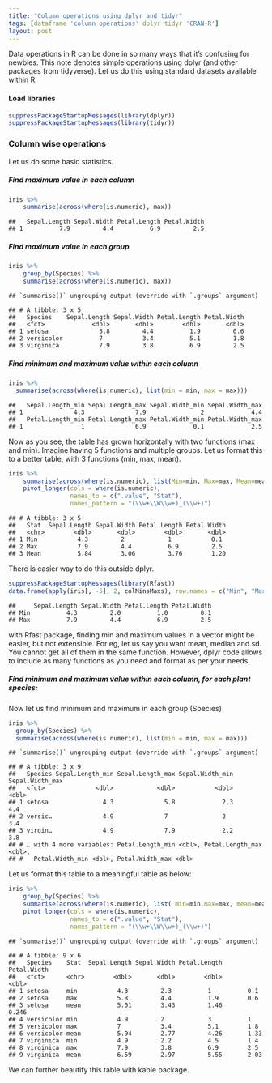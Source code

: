 ```yaml
---
title: "Column operations using dplyr and tidyr"
tags: [dataframe 'column operations' dplyr tidyr 'CRAN-R']
layout: post
---
```


Data operations in R can be done in so many ways that it’s confusing for newbies. This note denotes simple operations using dplyr (and other
packages from tidyverse). Let us do this using standard datasets available within R.

#### Load libraries

``` r
suppressPackageStartupMessages(library(dplyr))
suppressPackageStartupMessages(library(tidyr))
```

### Column wise operations

Let us do some basic statistics.

##### Find maximum value in each column

``` r
iris %>% 
    summarise(across(where(is.numeric), max))
```

    ##   Sepal.Length Sepal.Width Petal.Length Petal.Width
    ## 1          7.9         4.4          6.9         2.5

##### Find maximum value in each group

``` r
iris %>% 
    group_by(Species) %>% 
    summarise(across(where(is.numeric), max))
```

    ## `summarise()` ungrouping output (override with `.groups` argument)

    ## # A tibble: 3 x 5
    ##   Species    Sepal.Length Sepal.Width Petal.Length Petal.Width
    ##   <fct>             <dbl>       <dbl>        <dbl>       <dbl>
    ## 1 setosa              5.8         4.4          1.9         0.6
    ## 2 versicolor          7           3.4          5.1         1.8
    ## 3 virginica           7.9         3.8          6.9         2.5

##### Find minimum and maximum value within each column

``` r
iris %>% 
  summarise(across(where(is.numeric), list(min = min, max = max)))
```

    ##   Sepal.Length_min Sepal.Length_max Sepal.Width_min Sepal.Width_max
    ## 1              4.3              7.9               2             4.4
    ##   Petal.Length_min Petal.Length_max Petal.Width_min Petal.Width_max
    ## 1                1              6.9             0.1             2.5

Now as you see, the table has grown horizontally with two functions (max and min). Imagine having 5 functions and multiple groups. Let us format
this to a better table, with 3 functions (min, max, mean).

``` r
iris %>%
    summarise(across(where(is.numeric), list(Min=min, Max=max, Mean=mean)))  %>%
    pivot_longer(cols = where(is.numeric),
                 names_to = c(".value", "Stat"),
                 names_pattern = "(\\w+\\W\\w+)_(\\w+)")
```

    ## # A tibble: 3 x 5
    ##   Stat  Sepal.Length Sepal.Width Petal.Length Petal.Width
    ##   <chr>        <dbl>       <dbl>        <dbl>       <dbl>
    ## 1 Min           4.3         2            1           0.1 
    ## 2 Max           7.9         4.4          6.9         2.5 
    ## 3 Mean          5.84        3.06         3.76        1.20

There is easier way to do this outside dplyr.

``` r
suppressPackageStartupMessages(library(Rfast))
data.frame(apply(iris[, -5], 2, colMinsMaxs), row.names = c("Min", "Max"))
```

    ##     Sepal.Length Sepal.Width Petal.Length Petal.Width
    ## Min          4.3         2.0          1.0         0.1
    ## Max          7.9         4.4          6.9         2.5

with Rfast package, finding min and maximum values in a vector might be easier, but not extensible. For eg, let us say you want mean, median and
sd. You cannot get all of them in the same function. However, dplyr code allows to include as many functions as you need and format as per your
needs.

##### Find minimum and maximum value within each column, for each plant species:

Now let us find minimum and maximum in each group (Species)

``` r
iris %>%
  group_by(Species) %>% 
  summarise(across(where(is.numeric), list(min = min, max = max)))
```

    ## `summarise()` ungrouping output (override with `.groups` argument)

    ## # A tibble: 3 x 9
    ##   Species Sepal.Length_min Sepal.Length_max Sepal.Width_min Sepal.Width_max
    ##   <fct>              <dbl>            <dbl>           <dbl>           <dbl>
    ## 1 setosa               4.3              5.8             2.3             4.4
    ## 2 versic…              4.9              7               2               3.4
    ## 3 virgin…              4.9              7.9             2.2             3.8
    ## # … with 4 more variables: Petal.Length_min <dbl>, Petal.Length_max <dbl>,
    ## #   Petal.Width_min <dbl>, Petal.Width_max <dbl>

Let us format this table to a meaningful table as below:

``` r
iris %>%
    group_by(Species) %>% 
    summarise(across(where(is.numeric), list( min=min,max=max, mean=mean)))  %>%
    pivot_longer(cols = where(is.numeric),
                 names_to = c(".value", "Stat"),
                 names_pattern = "(\\w+\\W\\w+)_(\\w+)")
```

    ## `summarise()` ungrouping output (override with `.groups` argument)

    ## # A tibble: 9 x 6
    ##   Species    Stat  Sepal.Length Sepal.Width Petal.Length Petal.Width
    ##   <fct>      <chr>        <dbl>       <dbl>        <dbl>       <dbl>
    ## 1 setosa     min           4.3         2.3          1          0.1  
    ## 2 setosa     max           5.8         4.4          1.9        0.6  
    ## 3 setosa     mean          5.01        3.43         1.46       0.246
    ## 4 versicolor min           4.9         2            3          1    
    ## 5 versicolor max           7           3.4          5.1        1.8  
    ## 6 versicolor mean          5.94        2.77         4.26       1.33 
    ## 7 virginica  min           4.9         2.2          4.5        1.4  
    ## 8 virginica  max           7.9         3.8          6.9        2.5  
    ## 9 virginica  mean          6.59        2.97         5.55       2.03

We can further beautify this table with kable package.
